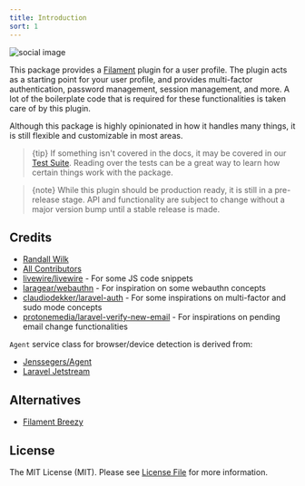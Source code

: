 ```yaml
---
title: Introduction
sort: 1
---
```


![social image](https://github.com/rawilk/profile-filament-plugin/blob/main/assets/images/social-image.png?raw=true)

This package provides a [Filament](https://filamentphp.com/) plugin for a user profile. The plugin acts as a starting point for your user profile, and provides
multi-factor authentication, password management, session management, and more. A lot of the boilerplate code that is required for these functionalities
is taken care of by this plugin.

Although this package is highly opinionated in how it handles many things, it is still flexible and customizable in most areas.

> {tip} If something isn't covered in the docs, it may be covered in our [Test Suite](https://github.com/rawilk/profile-filament-plugin/tree/{branch}/tests). Reading over the tests can be a great way to learn how certain things work with the package.

> {note} While this plugin should be production ready, it is still in a pre-release stage. API and functionality are subject to change
> without a major version bump until a stable release is made.

## Credits

-   [Randall Wilk](https://github.com/rawilk)
-   [All Contributors](https://github.com/rawilk/profile-filament-plugin/graphs/contributors)
-   [livewire/livewire](https://livewire.laravel.com) - For some JS code snippets
-   [laragear/webauthn](https://github.com/Laragear/WebAuthn) - For inspiration on some webauthn concepts
-   [claudiodekker/laravel-auth](https://github.com/claudiodekker/laravel-auth) - For some inspirations on multi-factor and sudo mode concepts
-   [protonemedia/laravel-verify-new-email](https://github.com/protonemedia/laravel-verify-new-email) - For inspirations on pending email change functionalities

`Agent` service class for browser/device detection is derived from:

-   [Jenssegers/Agent](https://github.com/jenssegers/agent)
-   [Laravel Jetstream](https://github.com/laravel/jetstream)

## Alternatives

-   [Filament Breezy](https://github.com/jeffgreco13/filament-breezy)

## License

The MIT License (MIT). Please see [License File](https://github.com/rawilk/profile-filament-plugin/blob/main/LICENSE.md) for more information.
